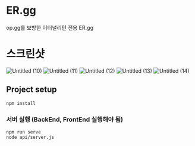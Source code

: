 # ER.gg
op.gg를 보방한 이터널리턴 전용 ER.gg

# 스크린샷
![Untitled (10)](https://github.com/user-attachments/assets/33dbc5f7-27a9-4263-8b6a-a5fe427a4d96)
![Untitled (11)](https://github.com/user-attachments/assets/b936f85e-4abc-4094-90a2-74a228396718)
![Untitled (12)](https://github.com/user-attachments/assets/4b23eb86-3b1b-4d82-bb62-433bb9fa9b24)
![Untitled (13)](https://github.com/user-attachments/assets/1d729cb9-bed3-45dd-ae07-7c0adf7380b5)
![Untitled (14)](https://github.com/user-attachments/assets/7bdc5532-5cc5-42b6-ace5-370d51108ee4)

## Project setup
```
npm install
```

### 서버 실행 (BackEnd, FrontEnd 실행해야 됨)
```
npm run serve
node api/server.js
```
